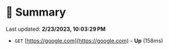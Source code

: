 # 📖 Summary
Last updated: **2/23/2023, 10:03:29 PM**

- `GET` [https://google.com](https://google.com) - **Up** (158ms)
